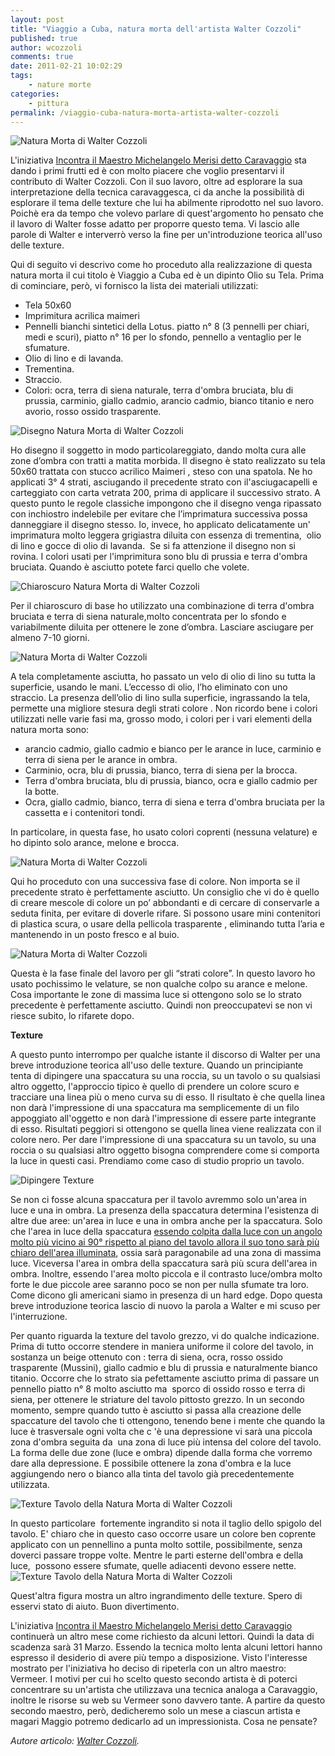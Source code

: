 ```yaml
---
layout: post
title: "Viaggio a Cuba, natura morta dell'artista Walter Cozzoli"
published: true
author: wcozzoli
comments: true
date: 2011-02-21 10:02:29
tags:
    - nature morte
categories:
    - pittura
permalink: /viaggio-cuba-natura-morta-artista-walter-cozzoli
---
```


![Natura Morta di Walter Cozzoli](/wp-content/uploads/natura-morta-walter-cozzoli-colore-3.jpg "Natura Morta di Walter Cozzoli") 

L'iniziativa [Incontra il Maestro Michelangelo Merisi detto Caravaggio](https://www.disegnoepittura.it/incontra-maestro-caravaggio/) sta dando i primi frutti ed è con molto piacere che voglio presentarvi il contributo di Walter Cozzoli. Con il suo lavoro, oltre ad esplorare la sua interpretazione della tecnica caravaggesca, ci da anche la possibilità di esplorare il tema delle texture che lui ha abilmente riprodotto nel suo lavoro. Poichè era da tempo che volevo parlare di quest'argomento ho pensato che il lavoro di Walter fosse adatto per proporre questo tema. Vi lascio alle parole di Walter e interverrò verso la fine per un'introduzione teorica all'uso delle texture.

Qui di seguito vi descrivo come ho proceduto alla realizzazione di questa natura morta il cui titolo è Viaggio a Cuba ed è un dipinto Olio su Tela. Prima di cominciare, però, vi fornisco la lista dei materiali utilizzati:

- Tela 50x60
- Imprimitura acrilica maimeri
- Pennelli bianchi sintetici della Lotus. piatto n° 8 (3 pennelli per chiari, medi e scuri), piatto n° 16 per lo sfondo, pennello a ventaglio per le sfumature.
- Olio di lino e di lavanda.
- Trementina.
- Straccio.
- Colori: ocra, terra di siena naturale, terra d'ombra bruciata, blu di prussia, carminio, giallo cadmio, arancio cadmio, bianco titanio e nero avorio, rosso ossido trasparente.

![Disegno Natura Morta di Walter Cozzoli](/wp-content/uploads/natura-morta-walter-cozzoli-disegno.jpg "Disegno Natura Morta di Walter Cozzoli")

Ho disegno il soggetto in modo particolareggiato, dando molta cura alle zone d’ombra con tratti a matita morbida. Il disegno è stato realizzato su tela 50x60 trattata con stucco acrilico Maimeri , steso con una spatola. Ne ho applicati 3° 4 strati, asciugando il precedente strato con il'asciugacapelli e carteggiato con carta vetrata 200, prima di applicare il successivo strato. A questo punto le regole classiche impongono che il disegno venga ripassato con inchiostro indelebile per evitare che l’imprimatura successiva possa danneggiare il disegno stesso. Io, invece, ho applicato delicatamente un'  imprimatura molto leggera grigiastra diluita con essenza di trementina,  olio di lino e gocce di olio di lavanda.  Se si fa attenzione il disegno non si rovina. I colori usati per l'imprimitura sono blu di prussia e terra d'ombra bruciata. Quando è asciutto potete farci quello che volete.

![Chiaroscuro Natura Morta di Walter Cozzoli](/wp-content/uploads/natura-morta-walter-cozzoli-chiaroscuro.jpg "Chiaroscuro Natura Morta di Walter Cozzoli")

Per il chiaroscuro di base ho utilizzato una combinazione di terra d'ombra bruciata e terra di siena naturale,molto concentrata per lo sfondo e variabilmente diluita per ottenere le zone d’ombra. Lasciare asciugare per almeno 7-10 giorni.

![Natura Morta di Walter Cozzoli](/wp-content/uploads/natura-morta-walter-cozzoli-colore-1.jpg "Natura Morta di Walter Cozzoli")

A tela completamente asciutta, ho passato un velo di olio di lino su tutta la superficie, usando le mani. L’eccesso di olio, l’ho eliminato con uno straccio. La presenza dell’olio di lino sulla superficie, ingrassando la tela, permette una migliore stesura degli strati colore . Non ricordo bene i colori utilizzati nelle varie fasi ma, grosso modo, i colori per i vari elementi della natura morta sono:

- arancio cadmio, giallo cadmio e bianco per le arance in luce, carminio e terra di siena per le arance in ombra.
- Carminio, ocra, blu di prussia, bianco, terra di siena per la brocca.
- Terra d'ombra bruciata, blu di prussia, bianco, ocra e giallo cadmio per la botte.
- Ocra, giallo cadmio, bianco, terra di siena e terra d'ombra bruciata per la cassetta e i contenitori tondi.

In particolare, in questa fase, ho usato colori coprenti (nessuna velature) e ho dipinto solo arance, melone e brocca.

![Natura Morta di Walter Cozzoli](/wp-content/uploads/natura-morta-walter-cozzoli-colore-2.jpg "Natura Morta di Walter Cozzoli")

Qui ho proceduto con una successiva fase di colore. Non importa se il precedente strato è perfettamente asciutto. Un consiglio che vi do è quello di creare mescole di colore un po’ abbondanti e di cercare di conservarle a seduta finita, per evitare di doverle rifare. Si possono usare mini contenitori di plastica scura, o usare della pellicola trasparente , eliminando tutta l’aria e mantenendo in un posto fresco e al buio.

![Natura Morta di Walter Cozzoli](/wp-content/uploads/natura-morta-walter-cozzoli-colore-3.jpg "Natura Morta di Walter Cozzoli")

Questa è la fase finale del lavoro per gli “strati colore”. In questo lavoro ho usato pochissimo le velature, se non qualche colpo su arance e melone. Cosa importante le zone di massima luce si ottengono solo se lo strato precedente è perfettamente asciutto. Quindi non preoccupatevi se non vi riesce subito, lo rifarete dopo.

**Texture**

A questo punto interrompo per qualche istante il discorso di Walter per una breve introduzione teorica all'uso delle texture. Quando un principiante tenta di dipingere una spaccatura su una roccia, su un tavolo o su qualsiasi altro oggetto, l'approccio tipico è quello di prendere un colore scuro e tracciare una linea più o meno curva su di esso. Il risultato è che quella linea non darà l'impressione di una spaccatura ma semplicemente di un filo appoggiato all'oggetto e non darà l'impressione di essere parte integrante di esso. Risultati peggiori si ottengono se quella linea viene realizzata con il colore nero. Per dare l'impressione di una spaccatura su un tavolo, su una roccia o su qualsiasi altro oggetto bisogna comprendere come si comporta la luce in questi casi. Prendiamo come caso di studio proprio un tavolo.

![Dipingere Texture](https://www.disegnoepittura.it/wp-content/uploads/dipingere-texture-tavolo.jpg "Dipingere Texture")

Se non ci fosse alcuna spaccatura per il tavolo avremmo solo un'area in luce e una in ombra. La presenza della spaccatura determina l'esistenza di altre due aree: un'area in luce e una in ombra anche per la spaccatura. Solo che l'area in luce della spaccatura [essendo colpita dalla luce con un angolo molto più vicino ai 90° rispetto al piano del tavolo allora il suo tono sarà più chiaro dell'area illuminata](https://www.disegnoepittura.it/percezione-volume/), ossia sarà paragonabile ad una zona di massima luce. Viceversa l'area in ombra della spaccatura sarà più scura dell'area in ombra. Inoltre, essendo l'area molto piccola e il contrasto luce/ombra molto forte le due piccole aree saranno poco se non per nulla sfumate tra loro. Come dicono gli americani siamo in presenza di un hard edge. Dopo questa breve introduzione teorica lascio di nuovo la parola a Walter e mi scuso per l'interruzione.

Per quanto riguarda la texture del tavolo grezzo, vi do qualche indicazione. Prima di tutto occorre stendere in maniera uniforme il colore del tavolo, in sostanza un beige ottenuto con : terra di siena, ocra, rosso ossido trasparente (Mussini), giallo cadmio e blu di prussia e naturalmente bianco titanio. Occorre che lo strato sia pefettamente asciutto prima di passare un pennello piatto n° 8 molto asciutto ma  sporco di ossido rosso e terra di siena, per ottenere le striature del tavolo pittosto grezzo. In un secondo momento, sempre quando tutto è asciutto si passa alla creazione delle spaccature del tavolo che ti ottengono, tenendo bene i mente che quando la luce è trasversale ogni volta che c 'è una depressione vi sarà una piccola zona d'ombra seguita da  una zona di luce più intensa del colore del tavolo. La forma delle due zone (luce e ombra) dipende dalla forma che vorremo dare alla depressione. E possibile ottenere la zona d'ombra e la luce aggiungendo nero o bianco alla tinta del tavolo già precedentemente utilizzata.

![Texture Tavolo della Natura Morta di Walter Cozzoli](/wp-content/uploads/natura-morta-walter-cozzoli-texture-1.jpg "Texture Tavolo della Natura Morta di Walter Cozzoli")

In questo particolare  fortemente ingrandito si nota il taglio dello spigolo del tavolo. E' chiaro che in questo caso occorre usare un colore ben coprente applicato con un pennellino a punta molto sottile, possibilmente, senza doverci passare troppe volte. Mentre le parti esterne dell'ombra e della luce,  possono essere sfumate, quelle adiacenti devono essere nette. ![Texture Tavolo della Natura Morta di Walter Cozzoli](/wp-content/uploads/natura-morta-walter-cozzoli-texture-2.jpg "Texture Tavolo della Natura Morta di Walter Cozzoli")

Quest'altra figura mostra un altro ingrandimento delle texture. Spero di esservi stato di aiuto. Buon divertimento.

L'iniziativa [Incontra il Maestro Michelangelo Merisi detto Caravaggio](https://www.disegnoepittura.it/incontra-maestro-caravaggio/) continuerà un altro mese come richiesto da alcuni lettori. Quindi la data di scadenza sarà 31 Marzo. Essendo la tecnica molto lenta alcuni lettori hanno espresso il desiderio di avere più tempo a disposizione. Visto l'interesse mostrato per l'iniziativa ho deciso di ripeterla con un altro maestro: Vermeer. I motivi per cui ho scelto questo secondo artista è di poterci concentrare su un'artista che utilizzava una tecnica analoga a Caravaggio, inoltre le risorse su web su Vermeer sono davvero tante. A partire da questo secondo maestro, però, dedicheremo solo un mese a ciascun artista e magari Maggio potremo dedicarlo ad un impressionista. Cosa ne pensate?

_Autore articolo: [Walter Cozzoli](http://www.facebook.com/profile.php?id=1550727311)._
